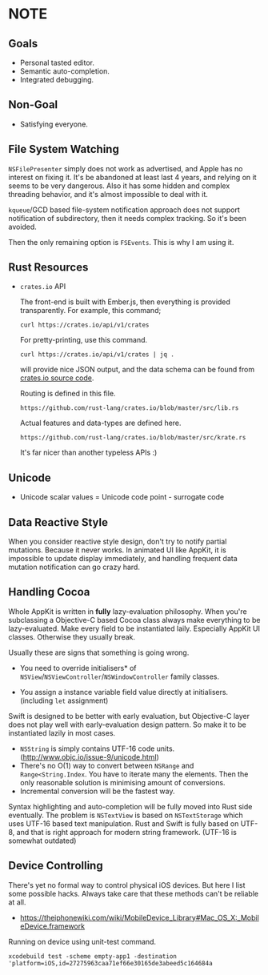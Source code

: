 NOTE
====







Goals
-----
-	Personal tasted editor.
-	Semantic auto-completion.
-	Integrated debugging.

Non-Goal
--------
-	Satisfying everyone.















File System Watching
--------------------
`NSFilePresenter` simply does not work as advertised, and Apple has no
interest on fixing it. It's be abandoned at least last 4 years, and 
relying on it seems to be very dangerous. Also it has some hidden and
complex threading behavior, and it's almost impossible to deal with it.

`kqueue`/GCD based file-system notification approach does not support
notification of subdirectory, then it needs complex tracking. So it's 
been avoided.

Then the only remaining option is `FSEvents`. This is why I am using it.













Rust Resources
--------------

-	`crates.io` API

	The front-end is built with Ember.js, then everything is provided
	transparently. For example, this command;

		curl https://crates.io/api/v1/crates

	For pretty-printing, use this command.

		curl https://crates.io/api/v1/crates | jq .

	will provide nice JSON output, and the data schema can be found 
	from [crates.io source code](https://github.com/rust-lang/crates.io).
	

	Routing is defined in this file.
	
		https://github.com/rust-lang/crates.io/blob/master/src/lib.rs

	Actual features and data-types are defined here.

		https://github.com/rust-lang/crates.io/blob/master/src/krate.rs

	It's far nicer than another typeless APIs :)








Unicode
-------

-	Unicode scalar values = Unicode code point - surrogate code







Data Reactive Style
--------------------
When you consider reactive style design, don't try to notify partial mutations. 
Because it never works. In animated UI like AppKit, it is impossible to update display immediately,
and handling frequent data mutation notification can go crazy hard.










Handling Cocoa
---------------
Whole AppKit is written in **fully** lazy-evaluation philosophy.
When you're subclassing a Objective-C based Cocoa class always make everything
to be lazy-evaluated. Make every field to be instantiated laily. Especially AppKit
UI classes. Otherwise they usually break.

Usually these are signs that something is going wrong.

-	You need to override initialisers* of `NSView`/`NSViewController`/`NSWindowController` 
	family classes. 

-	You assign a instance variable field value directly at initialisers. (including `let` assignment)

Swift is designed to be better with early evaluation, but Objective-C layer does not play well with
early-evaluation design pattern. So make it to be instantiated lazily in most cases.



-	`NSString` is simply contains UTF-16 code units. (http://www.objc.io/issue-9/unicode.html)
-	There's no O(1) way to convert between `NSRange` and `Range<String.Index`. You have to iterate
	many the elements. Then the only reasonable solution is minimising amount of conversions.
-	Incremental conversion will be the fastest way.

Syntax highlighting and auto-completion will be fully moved into Rust side eventually. 
The problem is `NSTextView` is based on `NSTextStorage` which uses UTF-16 based text manipulation.
Rust and Swift is fully based on UTF-8, and that is right approach for modern string framework. 
(UTF-16 is somewhat outdated) 















Device Controlling
------------------
There's yet no formal way to control physical iOS devices. But here I list some possible hacks.
Always take care that these methods can't be reliable at all.

-	https://theiphonewiki.com/wiki/MobileDevice_Library#Mac_OS_X:_MobileDevice.framework

Running on device using unit-test command.

	xcodebuild test -scheme empty-app1 -destination 'platform=iOS,id=27275963caa71ef66e30165de3abeed5c164684a


















